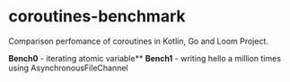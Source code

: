 # coroutines-benchmark
Comparison perfomance of coroutines in Kotlin, Go and Loom Project.

**Bench0** - iterating atomic variable**
**Bench1** - writing hello a million times using AsynchronousFileChannel

